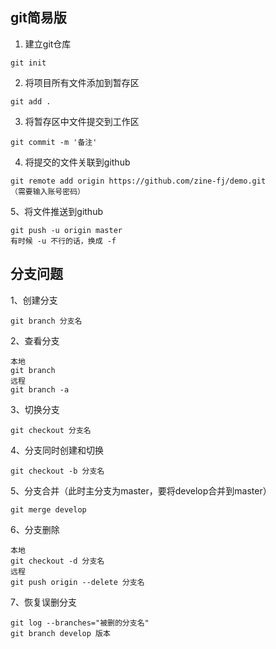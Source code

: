 ## git简易版

1. 建立git仓库
``` shell
git init
```
2. 将项目所有文件添加到暂存区
``` shell
git add .
```
3. 将暂存区中文件提交到工作区
``` shell
git commit -m '备注'
```
4. 将提交的文件关联到github
``` shell
git remote add origin https://github.com/zine-fj/demo.git
（需要输入账号密码）
```
5、将文件推送到github
``` shell
git push -u origin master
有时候 -u 不行的话，换成 -f
```


## 分支问题
1、创建分支
``` shell
git branch 分支名
```
2、查看分支
``` shell
本地
git branch
远程
git branch -a
```
3、切换分支
``` shell
git checkout 分支名
```
4、分支同时创建和切换
``` shell
git checkout -b 分支名
```
5、分支合并（此时主分支为master，要将develop合并到master）
``` shell
git merge develop
```
6、分支删除
``` shell
本地
git checkout -d 分支名
远程
git push origin --delete 分支名
```
7、恢复误删分支
``` shell
git log --branches="被删的分支名"
git branch develop 版本
```


















